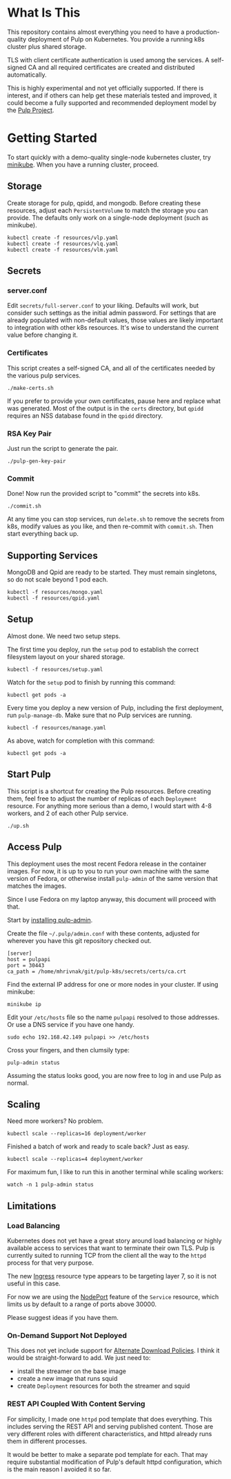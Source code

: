 What Is This
============

This repository contains almost everything you need to have a production-quality
deployment of Pulp on Kubernetes. You provide a running k8s cluster plus
shared storage.

TLS with client certificate authentication is used among the services. A
self-signed CA and all required certificates are created and distributed
automatically.

This is highly experimental and not yet officially supported. If there is interest,
and if others can help get these materials tested and improved, it could become
a fully supported and recommended deployment model by the
[Pulp Project](http://pulpproject.org/).


Getting Started
===============

To start quickly with a demo-quality single-node kubernetes cluster, try
[minikube](https://kubernetes.io/docs/getting-started-guides/minikube/). When
you have a running cluster, proceed.

Storage
-------

Create storage for pulp, qpidd, and mongodb. Before creating these resources,
adjust each `PersistentVolume` to match the storage you can provide. The
defaults only work on a single-node deployment (such as minikube).

    kubectl create -f resources/vlp.yaml
    kubectl create -f resources/vlq.yaml
    kubectl create -f resources/vlm.yaml


Secrets
-------

### server.conf

Edit `secrets/full-server.conf` to your liking. Defaults will work, but
consider such settings as the initial admin password. For settings that are
already populated with non-default values, those values are likely important to
integration with other k8s resources. It's wise to understand the current value
before changing it.


### Certificates

This script creates a self-signed CA, and all of the certificates needed by the
various pulp services.

    ./make-certs.sh

If you prefer to provide your own certificates, pause here and replace what was
generated. Most of the output is in the `certs` directory, but `qpidd` requires
an NSS database found in the `qpidd` directory.

### RSA Key Pair

Just run the script to generate the pair.

    ./pulp-gen-key-pair

### Commit

Done! Now run the provided script to "commit" the secrets into k8s.

    ./commit.sh

At any time you can stop services, run `delete.sh` to remove the secrets from
k8s, modify values as you like, and then re-commit with `commit.sh`. Then start
everything back up.


Supporting Services
-------------------

MongoDB and Qpid are ready to be started. They must remain singletons, so do
not scale beyond 1 pod each.

    kubectl -f resources/mongo.yaml
    kubectl -f resources/qpid.yaml


Setup
-----

Almost done. We need two setup steps.

The first time you deploy, run the `setup` pod to establish the correct
filesystem layout on your shared storage.

    kubectl -f resources/setup.yaml

Watch for the `setup` pod to finish by running this command:

    kubectl get pods -a

Every time you deploy a new version of Pulp, including the first deployment,
run `pulp-manage-db`. Make sure that no Pulp services are running.

    kubectl -f resources/manage.yaml

As above, watch for completion with this command:

    kubectl get pods -a


Start Pulp
----------

This script is a shortcut for creating the Pulp resources. Before creating
them, feel free to adjust the number of replicas of each `Deployment` resource.
For anything more serious than a demo, I would start with 4-8 workers, and 2 of
each other Pulp service.

    ./up.sh


Access Pulp
-----------

This deployment uses the most recent Fedora release in the container images.
For now, it is up to you to run your own machine with the same version of
Fedora, or otherwise install `pulp-admin` of the same version that matches the
images.

Since I use Fedora on my laptop anyway, this document will proceed with that.

Start by [installing pulp-admin](http://docs.pulpproject.org/user-guide/installation/f24+.html#admin-client).

Create the file `~/.pulp/admin.conf` with these contents, adjusted for wherever
you have this git repository checked out.

    [server]
    host = pulpapi
    port = 30443
    ca_path = /home/mhrivnak/git/pulp-k8s/secrets/certs/ca.crt

Find the external IP address for one or more nodes in your cluster. If using
minikube:

    minikube ip

Edit your `/etc/hosts` file so the name `pulpapi` resolved to those addresses.
Or use a DNS service if you have one handy.

    sudo echo 192.168.42.149 pulpapi >> /etc/hosts 

Cross your fingers, and then clumsily type:

    pulp-admin status

Assuming the status looks good, you are now free to log in and use Pulp as
normal.


Scaling
-------

Need more workers? No problem.

    kubectl scale --replicas=16 deployment/worker

Finished a batch of work and ready to scale back? Just as easy.

    kubectl scale --replicas=4 deployment/worker

For maximum fun, I like to run this in another terminal while scaling workers:

    watch -n 1 pulp-admin status


Limitations
-----------

### Load Balancing

Kubernetes does not yet have a great story around load balancing or highly
available access to services that want to terminate their own TLS. Pulp is
currently suited to running TCP from the client all the way to the `httpd`
process for that very purpose.

The new [Ingress](https://kubernetes.io/docs/user-guide/ingress/) resource type
appears to be targeting layer 7, so it is not useful in this case.

For now we are using the
[NodePort](https://kubernetes.io/docs/user-guide/services/#type-nodeport)
feature of the `Service` resource, which limits us by default to a range of
ports above 30000.

Please suggest ideas if you have them.

### On-Demand Support Not Deployed

This does not yet include support for [Alternate Download
Policies](http://docs.pulpproject.org/user-guide/deferred-download.html).
I think it would be straight-forward to add. We just need to:

- install the streamer on the base image
- create a new image that runs squid
- create `Deployment` resources for both the streamer and squid

### REST API Coupled With Content Serving

For simplicity, I made one `httpd` pod template that does everything. This
includes serving the REST API and serving published content. Those are very
different roles with different characteristics, and httpd already runs them in
different processes.

It would be better to make a separate pod template for each. That may require
substantial modification of Pulp's default httpd configuration, which is the
main reason I avoided it so far.

